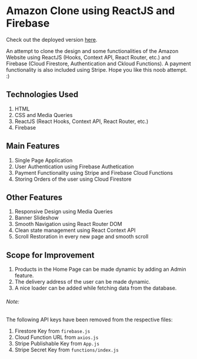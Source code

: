 # Amazon Clone using ReactJS and Firebase 

Check out the deployed version [here](https://clone-ff04b.web.app/).

An attempt to clone the design and some functionalities of the Amazon Website using ReactJS (Hooks, Context API, React Router, etc.) and Firebase (Cloud Firestore, Authentication and Ckloud Functions). A payment functionality is also included using Stripe. Hope you like this noob attempt. :)

## Technologies Used
1. HTML
2. CSS and Media Queries 
3. ReactJS (React Hooks, Context API, React Router, etc.)
4. Firebase

## Main Features
1. Single Page Application
2. User Authentication using Firebase Authetication
3. Payment Functionality using Stripe and Firebase Cloud Functions
4. Storing Orders of the user using Cloud Firestore

## Other Features
1. Responsive Design using Media Queries 
2. Banner Slideshow
3. Smooth Navigation using React Router DOM
4. Clean state management using React Context API
5. Scroll Restoration in every new page and smooth scroll

## Scope for Improvement
1. Products in the Home Page can be made dynamic by adding an Admin feature.
2. The delivery address of the user can be made dynamic.
3. A nice loader can be added while fetching data from the database.

###### Note:
The following API keys have been removed from the respective files:
1. Firestore Key from ```firebase.js```
2. Cloud Function URL from ```axios.js```
3. Stripe Publishable Key from ```App.js```
4. Stripe Secret Key from ```functions/index.js```
